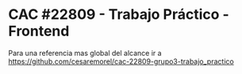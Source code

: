 # CAC #22809 - Trabajo Práctico - Frontend

Para una referencia mas global del alcance ir a https://github.com/cesaremorel/cac-22809-grupo3-trabajo_practico

